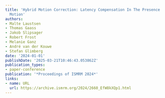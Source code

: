 ```yaml
---
title: 'Hybrid Motion Correction: Latency Compensation In The Presence Of Respiratory
  Motion'
authors:
- Malte Laustsen
- Thomas Gaass
- Jakob Slipsager
- Robert Frost
- Melanie Ganz
- André van der Kouwe
- Stefan Glimberg
date: '2024-01-01'
publishDate: '2025-03-21T10:46:43.053862Z'
publication_types:
- paper-conference
publication: '*Proceedings of ISMRM 2024*'
links:
- name: URL
  url: https://archive.ismrm.org/2024/2660_EfW8kXQp1.html
---
```

